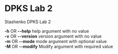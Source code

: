 # DPKS Lab 2
Stashenko DPKS Lab 2

<b>-h</b> OR <b>--help</b> help argument with no value
<br>
<b>-v</b> OR <b>--version</b> version argument with no value
<br>
<b>-m</b> OR <b>--mode</b> mode argument with optional value
<br>
<b>-M</b> OR <b>--modify</b> Modify argument with required value
